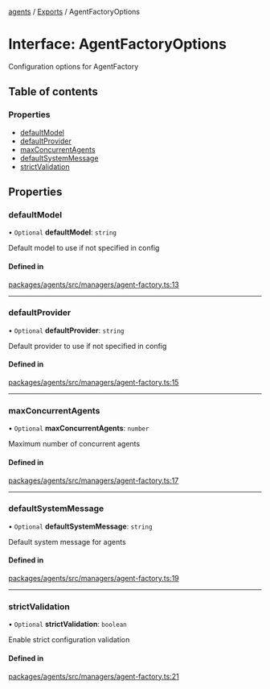 <!-- 
 ⚠️  AUTO-GENERATED FILE - DO NOT EDIT MANUALLY
 This file is automatically generated by scripts/docs-generator.js
 To make changes, edit the source TypeScript files or update the generator script
-->

[agents](../../) / [Exports](../modules) / AgentFactoryOptions

# Interface: AgentFactoryOptions

Configuration options for AgentFactory

## Table of contents

### Properties

- [defaultModel](AgentFactoryOptions#defaultmodel)
- [defaultProvider](AgentFactoryOptions#defaultprovider)
- [maxConcurrentAgents](AgentFactoryOptions#maxconcurrentagents)
- [defaultSystemMessage](AgentFactoryOptions#defaultsystemmessage)
- [strictValidation](AgentFactoryOptions#strictvalidation)

## Properties

### defaultModel

• `Optional` **defaultModel**: `string`

Default model to use if not specified in config

#### Defined in

[packages/agents/src/managers/agent-factory.ts:13](https://github.com/woojubb/robota/blob/d84cd2e1e6915e9f7e9aff8f9b06df02e55c139b/packages/agents/src/managers/agent-factory.ts#L13)

___

### defaultProvider

• `Optional` **defaultProvider**: `string`

Default provider to use if not specified in config

#### Defined in

[packages/agents/src/managers/agent-factory.ts:15](https://github.com/woojubb/robota/blob/d84cd2e1e6915e9f7e9aff8f9b06df02e55c139b/packages/agents/src/managers/agent-factory.ts#L15)

___

### maxConcurrentAgents

• `Optional` **maxConcurrentAgents**: `number`

Maximum number of concurrent agents

#### Defined in

[packages/agents/src/managers/agent-factory.ts:17](https://github.com/woojubb/robota/blob/d84cd2e1e6915e9f7e9aff8f9b06df02e55c139b/packages/agents/src/managers/agent-factory.ts#L17)

___

### defaultSystemMessage

• `Optional` **defaultSystemMessage**: `string`

Default system message for agents

#### Defined in

[packages/agents/src/managers/agent-factory.ts:19](https://github.com/woojubb/robota/blob/d84cd2e1e6915e9f7e9aff8f9b06df02e55c139b/packages/agents/src/managers/agent-factory.ts#L19)

___

### strictValidation

• `Optional` **strictValidation**: `boolean`

Enable strict configuration validation

#### Defined in

[packages/agents/src/managers/agent-factory.ts:21](https://github.com/woojubb/robota/blob/d84cd2e1e6915e9f7e9aff8f9b06df02e55c139b/packages/agents/src/managers/agent-factory.ts#L21)
